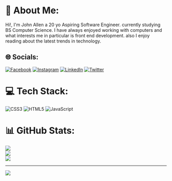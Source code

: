 # 💫 About Me:
Hi!, I'm John Allen a 20 yo Aspiring Software Engineer. currently studying BS Computer Science. I have always enjoyed working with computers and what interests me in particular is front end development. also I enjoy reading about the latest trends in technology.


## 🌐 Socials:
[![Facebook](https://img.shields.io/badge/Facebook-%231877F2.svg?logo=Facebook&logoColor=white)](https://facebook.com/https://facebook.com/johnn.pyne) [![Instagram](https://img.shields.io/badge/Instagram-%23E4405F.svg?logo=Instagram&logoColor=white)](https://instagram.com/https://instagram.com/johnpaynedesigns) [![LinkedIn](https://img.shields.io/badge/LinkedIn-%230077B5.svg?logo=linkedin&logoColor=white)](https://linkedin.com/in/https://linkedin.com/in/https://www.linkedin.com/in/john-allen-salapayne-21050323b/) [![Twitter](https://img.shields.io/badge/Twitter-%231DA1F2.svg?logo=Twitter&logoColor=white)](https://twitter.com/https://twitter.com/payne17_) 

# 💻 Tech Stack:
![CSS3](https://img.shields.io/badge/css3-%231572B6.svg?style=for-the-badge&logo=css3&logoColor=white) ![HTML5](https://img.shields.io/badge/html5-%23E34F26.svg?style=for-the-badge&logo=html5&logoColor=white) ![JavaScript](https://img.shields.io/badge/javascript-%23323330.svg?style=for-the-badge&logo=javascript&logoColor=%23F7DF1E)
# 📊 GitHub Stats:
![](https://github-readme-stats.vercel.app/api?username=AllenPayne17&theme=radical&hide_border=false&include_all_commits=true&count_private=true)<br/>
![](https://github-readme-streak-stats.herokuapp.com/?user=AllenPayne17&theme=radical&hide_border=false)<br/>
![](https://github-readme-stats.vercel.app/api/top-langs/?username=AllenPayne17&theme=radical&hide_border=false&include_all_commits=true&count_private=true&layout=compact)

---
[![](https://visitcount.itsvg.in/api?id=AllenPayne17&icon=0&color=0)](https://visitcount.itsvg.in)
